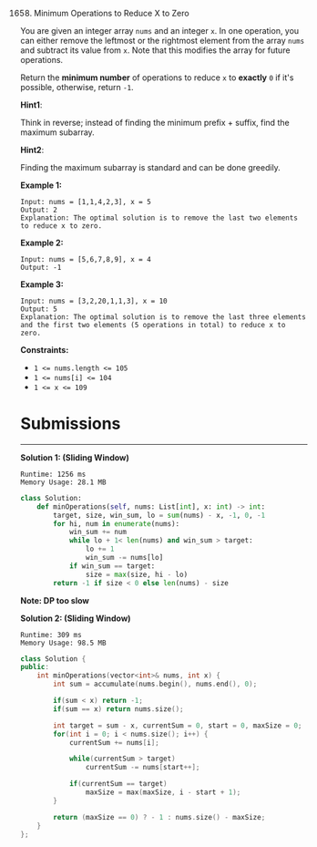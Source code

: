 1658. Minimum Operations to Reduce X to Zero

You are given an integer array `nums` and an integer `x`. In one operation, you can either remove the leftmost or the rightmost element from the array `nums` and subtract its value from `x`. Note that this modifies the array for future operations.

Return the **minimum number** of operations to reduce `x` to **exactly** `0` if it's possible, otherwise, return `-1`.

__Hint1__:

Think in reverse; instead of finding the minimum prefix + suffix, find the maximum subarray.

__Hint2__:

Finding the maximum subarray is standard and can be done greedily.

**Example 1:**
```
Input: nums = [1,1,4,2,3], x = 5
Output: 2
Explanation: The optimal solution is to remove the last two elements to reduce x to zero.
```

**Example 2:**
```
Input: nums = [5,6,7,8,9], x = 4
Output: -1
```

**Example 3:**
```
Input: nums = [3,2,20,1,1,3], x = 10
Output: 5
Explanation: The optimal solution is to remove the last three elements and the first two elements (5 operations in total) to reduce x to zero.
```

**Constraints:**

* `1 <= nums.length <= 105`
* `1 <= nums[i] <= 104`
* `1 <= x <= 109`

# Submissions
---
**Solution 1: (Sliding Window)**
```
Runtime: 1256 ms
Memory Usage: 28.1 MB
```
```python
class Solution:
    def minOperations(self, nums: List[int], x: int) -> int:
        target, size, win_sum, lo = sum(nums) - x, -1, 0, -1
        for hi, num in enumerate(nums):
            win_sum += num
            while lo + 1< len(nums) and win_sum > target:
                lo += 1
                win_sum -= nums[lo]
            if win_sum == target:
                size = max(size, hi - lo)
        return -1 if size < 0 else len(nums) - size
```

**Note: DP too slow**

**Solution 2: (Sliding Window)**
```
Runtime: 309 ms
Memory Usage: 98.5 MB
```
```c++
class Solution {
public:
    int minOperations(vector<int>& nums, int x) {
        int sum = accumulate(nums.begin(), nums.end(), 0);

		if(sum < x) return -1;
		if(sum == x) return nums.size();

		int target = sum - x, currentSum = 0, start = 0, maxSize = 0;
		for(int i = 0; i < nums.size(); i++) {
			currentSum += nums[i];

			while(currentSum > target)
				currentSum -= nums[start++];

			if(currentSum == target)
				maxSize = max(maxSize, i - start + 1);
		}

		return (maxSize == 0) ? - 1 : nums.size() - maxSize;
    }
};
```
